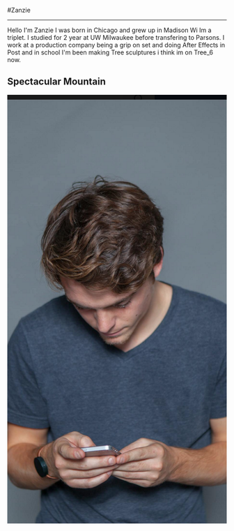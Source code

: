 #Zanzie


---------------

Hello I'm Zanzie  I was born in Chicago and grew up in Madison Wi  Im a triplet.  I studied for 2 year at UW Milwaukee before transfering to Parsons.  I work at a production company being a grip on set and doing After Effects in Post and in school I'm been making Tree sculptures i think im on Tree_6 now.






<html>
<body>

<h2>Spectacular Mountain</h2>

<img src="zanz.png">

